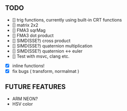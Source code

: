 ## TODO
- [] trig functions, currently using built-in CRT functions
- [] matrix 2x2
- [] FMA3 sqrMag
- [] FMA3 dot product
- [] SIMD(SSE?) cross product
- [] SIMD(SSE?) quaternion multiplication
- [] SIMD(SSE?) quaternion <-> euler
- [] Test with msvc, clang etc.
- [x] inline functions!
- [x] fix bugs ( transform, normalmat )

## FUTURE FEATURES
- ARM NEON?
- HSV color
